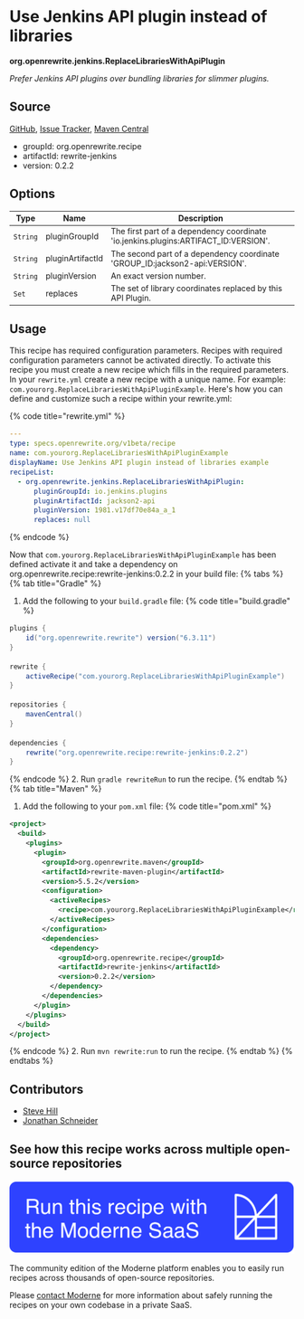 # Use Jenkins API plugin instead of libraries

**org.openrewrite.jenkins.ReplaceLibrariesWithApiPlugin**

_Prefer Jenkins API plugins over bundling libraries for slimmer plugins._

## Source

[GitHub](https://github.com/openrewrite/rewrite-jenkins/blob/main/src/main/java/org/openrewrite/jenkins/ReplaceLibrariesWithApiPlugin.java), [Issue Tracker](https://github.com/openrewrite/rewrite-jenkins/issues), [Maven Central](https://central.sonatype.com/artifact/org.openrewrite.recipe/rewrite-jenkins/0.2.2/jar)

* groupId: org.openrewrite.recipe
* artifactId: rewrite-jenkins
* version: 0.2.2

## Options

| Type | Name | Description |
| -- | -- | -- |
| `String` | pluginGroupId | The first part of a dependency coordinate 'io.jenkins.plugins:ARTIFACT_ID:VERSION'. |
| `String` | pluginArtifactId | The second part of a dependency coordinate 'GROUP_ID:jackson2-api:VERSION'. |
| `String` | pluginVersion | An exact version number. |
| `Set` | replaces | The set of library coordinates replaced by this API Plugin. |


## Usage

This recipe has required configuration parameters. Recipes with required configuration parameters cannot be activated directly. To activate this recipe you must create a new recipe which fills in the required parameters. In your `rewrite.yml` create a new recipe with a unique name. For example: `com.yourorg.ReplaceLibrariesWithApiPluginExample`.
Here's how you can define and customize such a recipe within your rewrite.yml:

{% code title="rewrite.yml" %}
```yaml
---
type: specs.openrewrite.org/v1beta/recipe
name: com.yourorg.ReplaceLibrariesWithApiPluginExample
displayName: Use Jenkins API plugin instead of libraries example
recipeList:
  - org.openrewrite.jenkins.ReplaceLibrariesWithApiPlugin:
      pluginGroupId: io.jenkins.plugins
      pluginArtifactId: jackson2-api
      pluginVersion: 1981.v17df70e84a_a_1
      replaces: null
```
{% endcode %}

Now that `com.yourorg.ReplaceLibrariesWithApiPluginExample` has been defined activate it and take a dependency on org.openrewrite.recipe:rewrite-jenkins:0.2.2 in your build file:
{% tabs %}
{% tab title="Gradle" %}
1. Add the following to your `build.gradle` file:
{% code title="build.gradle" %}
```groovy
plugins {
    id("org.openrewrite.rewrite") version("6.3.11")
}

rewrite {
    activeRecipe("com.yourorg.ReplaceLibrariesWithApiPluginExample")
}

repositories {
    mavenCentral()
}

dependencies {
    rewrite("org.openrewrite.recipe:rewrite-jenkins:0.2.2")
}
```
{% endcode %}
2. Run `gradle rewriteRun` to run the recipe.
{% endtab %}
{% tab title="Maven" %}
1. Add the following to your `pom.xml` file:
{% code title="pom.xml" %}
```xml
<project>
  <build>
    <plugins>
      <plugin>
        <groupId>org.openrewrite.maven</groupId>
        <artifactId>rewrite-maven-plugin</artifactId>
        <version>5.5.2</version>
        <configuration>
          <activeRecipes>
            <recipe>com.yourorg.ReplaceLibrariesWithApiPluginExample</recipe>
          </activeRecipes>
        </configuration>
        <dependencies>
          <dependency>
            <groupId>org.openrewrite.recipe</groupId>
            <artifactId>rewrite-jenkins</artifactId>
            <version>0.2.2</version>
          </dependency>
        </dependencies>
      </plugin>
    </plugins>
  </build>
</project>
```
{% endcode %}
2. Run `mvn rewrite:run` to run the recipe.
{% endtab %}
{% endtabs %}

## Contributors
* [Steve Hill](mailto:sghill.dev@gmail.com)
* [Jonathan Schneider](mailto:jkschneider@gmail.com)


## See how this recipe works across multiple open-source repositories

[![Moderne Link Image](/.gitbook/assets/ModerneRecipeButton.png)](https://app.moderne.io/recipes/org.openrewrite.jenkins.ReplaceLibrariesWithApiPlugin)

The community edition of the Moderne platform enables you to easily run recipes across thousands of open-source repositories.

Please [contact Moderne](https://moderne.io/product) for more information about safely running the recipes on your own codebase in a private SaaS.
